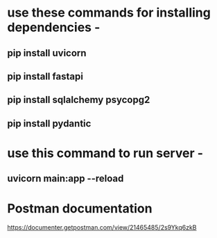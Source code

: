 # use these commands for installing dependencies - 

## pip install uvicorn
## pip install fastapi
## pip install sqlalchemy psycopg2
## pip install pydantic

# use this command to run server -

## uvicorn main:app --reload

# Postman documentation
https://documenter.getpostman.com/view/21465485/2s9Ykq6zkB


